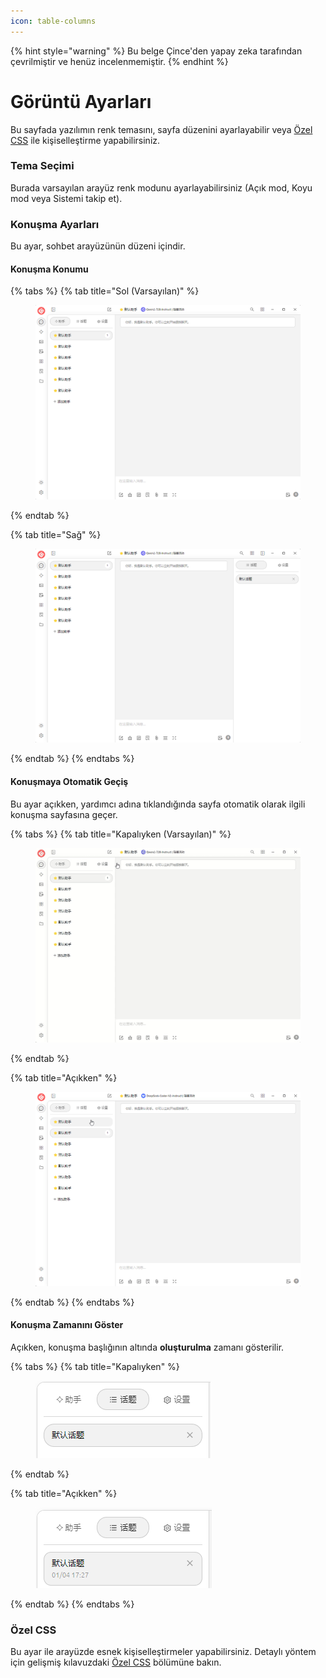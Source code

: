 ```yaml
---
icon: table-columns
---
```


{% hint style="warning" %}
Bu belge Çince'den yapay zeka tarafından çevrilmiştir ve henüz incelenmemiştir.
{% endhint %}

# Görüntü Ayarları

Bu sayfada yazılımın renk temasını, sayfa düzenini ayarlayabilir veya [Özel CSS](../../../personalization-settings/css.md) ile kişiselleştirme yapabilirsiniz.

### Tema Seçimi

Burada varsayılan arayüz renk modunu ayarlayabilirsiniz (Açık mod, Koyu mod veya Sistemi takip et).

### Konuşma Ayarları

Bu ayar, sohbet arayüzünün düzeni içindir.

#### Konuşma Konumu

{% tabs %}
{% tab title="Sol (Varsayılan)" %}
<figure><img src="../../../.gitbook/assets/image (10).png" alt=""><figcaption></figcaption></figure>
{% endtab %}

{% tab title="Sağ" %}
<figure><img src="../../../.gitbook/assets/image (11).png" alt=""><figcaption></figcaption></figure>
{% endtab %}
{% endtabs %}

#### Konuşmaya Otomatik Geçiş

Bu ayar açıkken, yardımcı adına tıklandığında sayfa otomatik olarak ilgili konuşma sayfasına geçer.

{% tabs %}
{% tab title="Kapalıyken (Varsayılan)" %}
<figure><img src="../../../.gitbook/assets/Honeycam 2025-01-04 17-35-43.gif" alt=""><figcaption></figcaption></figure>
{% endtab %}

{% tab title="Açıkken" %}
<figure><img src="../../../.gitbook/assets/Honeycam 2025-01-04 17-38-18.gif" alt=""><figcaption></figcaption></figure>
{% endtab %}
{% endtabs %}

#### Konuşma Zamanını Göster

Açıkken, konuşma başlığının altında **oluşturulma** zamanı gösterilir.

{% tabs %}
{% tab title="Kapalıyken" %}
<figure><img src="../../../.gitbook/assets/image (14).png" alt=""><figcaption></figcaption></figure>
{% endtab %}

{% tab title="Açıkken" %}
<figure><img src="../../../.gitbook/assets/image (12).png" alt=""><figcaption></figcaption></figure>
{% endtab %}
{% endtabs %}

### Özel CSS

Bu ayar ile arayüzde esnek kişiselleştirmeler yapabilirsiniz. Detaylı yöntem için gelişmiş kılavuzdaki [Özel CSS](../../../personalization-settings/css.md) bölümüne bakın.